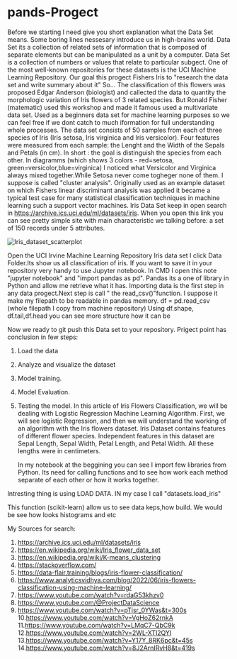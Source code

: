 # pands-Progect
Before we starting I need give you short explanation what the Data Set means. Some boring lines nessesary introduce us in high-brains world.
Data Set its a collection of related sets of information that is composed of separate elements but can be manipulated as a unit by a computer. Data Set is a collection of numbers or values that relate to particular subgect. 
One of the most well-known repositories for these datasets is the UCI Machine Learning Repository. 
Our goal this progect Fishers Iris to "research the data set and write summary about it" So...
The classification of this flowers was proposed Edgar Anderson (biologist) and callected the data to quantity the morphologic variation of Iris flowers of 3 related species. But Ronald Fisher (matematic) used this workshop and made it famous used a multivariate data set. Used as a beginners data set for machine learning purposes so we can feel free if we dont catch to much iformation for full understanding whole processes.
 The data set consists of 50 samples from each of three species of Iris (Iris setosa, Iris virginica and Iris versicolor). Four features were measured from each sample: the Lenght and the Width of the Sepals and Petals (in cm). In short : the goal is distinguish the species from each other.
In diagramms (which shows 3 colors - red=setosa, green=versicolor,blue=virginica) I noticed what Versicolor and Virginica always mixed together.While Setosa never come togheger none of them. I suppose is called "cluster analysis".
Originally used as an example dataset on which Fishers linear discriminant analysis was applied it became a typical test case for many statistical classification techniques in machine learning such a support vector machines. Iris Data Set keep in open search in https://archive.ics.uci.edu/ml/datasets/iris. When you open this link you can see pretty simple site with main characteristic we talking before: a set of 150 records under 5 attributes.
 
 
 ![Iris_dataset_scatterplot](https://user-images.githubusercontent.com/124403326/234086234-03047f84-04fa-4207-9b6a-6e169d738ba2.svg)

 
 
Open the UCI Irvine Machine Learning Repository Iris data set I click Data Folder.Its show us all classification of iris. If you want to save it in your repository very handy to use Jupyter notebook. In CMD I open this note "jupyter notebook" and "import pandas as pd". Pandas its a one of library in Python and allow me retrieve what it has.  Importing data is the first step in any data progect.Next step is call " the read_csv()"function. I suppose it make my filepath to be readable in pandas memory. 
df = pd.read_csv (whole filepath I copy from machine repository)
Using df.shape, df.tail,df.head you can see more structure how it can be

Now we ready to git push this Data set to your repository.
Prigect point has conclusion in few steps:
1. Load the data
2. Analyze and visualize the dataset
3. Model training.
4. Model Evaluation.
5. Testing the model.
   In this article of Iris Flowers Classification, we will be dealing with Logistic Regression Machine Learning Algorithm. First, we will see logistic Regression, and then we will understand the working of an algorithm with the Iris flowers dataset. Iris Dataset contains features of different flower species. Independent features in this dataset are Sepal Length, Sepal Width, Petal Length, and Petal Width. All these lengths were in centimeters.
   
   In my notebook at the beggining you can see I import few libraries from Python. Its need for calling functions and to see how work each method separate of each other or how it works together.

 Intresting thing is using LOAD DATA. IN my case I call "datasets.load_iris"
 
 
 
 
 
This function (scikit-learn) allow us to see data keps,how build. We would be see how looks histograms and etc





My Sources for search:
1. https://archive.ics.uci.edu/ml/datasets/iris
2. https://en.wikipedia.org/wiki/Iris_flower_data_set
3. https://en.wikipedia.org/wiki/K-means_clustering
4. https://stackoverflow.com/
5. https://data-flair.training/blogs/iris-flower-classification/
6. https://www.analyticsvidhya.com/blog/2022/06/iris-flowers-classification-using-machine-learning/
7. https://www.youtube.com/watch?v=rdaG53khzv0
8. https://www.youtube.com/@ProjectDataScience
9. https://www.youtube.com/watch?v=pTjsr_0YWas&t=300s
10.https://www.youtube.com/watch?v=VgHoZ62rnkA
11.https://www.youtube.com/watch?v=LMqC7-QbC9k
12.https://www.youtube.com/watch?v=2WL-XTl2QYI
13.https://www.youtube.com/watch?v=Y17Y_8RK6pc&t=45s
14.https://www.youtube.com/watch?v=8J2ArnIRvH8&t=419s




